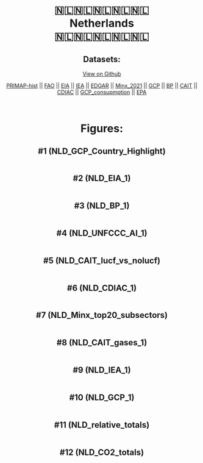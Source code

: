 
<center>
<h1 align="center">
🇳🇱🇳🇱🇳🇱🇳🇱🇳🇱
<br>
Netherlands
<br>
🇳🇱🇳🇱🇳🇱🇳🇱🇳🇱
</h1>
<h2>Datasets:</h2>
<p><a href="https://github.com/dquintani/GreenhouseData/tree/master/country_data/NLD_Netherlands/data">View on Github</a>
<br></p><p><a href="data/NLD_PRIMAP-hist.csv">PRIMAP-hist</a> || <a href="data/NLD_FAO.csv">FAO</a> || <a href="data/NLD_EIA.csv">EIA</a> || <a href="data/NLD_IEA.csv">IEA</a> || <a href="data/NLD_EDGAR.csv">EDGAR</a> || <a href="data/NLD_Minx_2021.csv">Minx_2021</a> || <a href="data/NLD_GCP.csv">GCP</a> || <a href="data/NLD_BP.csv">BP</a> || <a href="data/NLD_CAIT.csv">CAIT</a> || <a href="data/NLD_CDIAC.csv">CDIAC</a> || <a href="data/NLD_GCP_consupmption.csv">GCP_consupmption</a> || <a href="data/NLD_EPA.csv">EPA</a></p><p><br></p>
<h1>Figures:</h1><h2>#1 (NLD_GCP_Country_Highlight)</h2>
<p><img alt="" src="figures/NLD_GCP_Country_Highlight.png" /></p><h2>#2 (NLD_EIA_1)</h2>
<p><img alt="" src="figures/NLD_EIA_1.png" /></p><h2>#3 (NLD_BP_1)</h2>
<p><img alt="" src="figures/NLD_BP_1.png" /></p><h2>#4 (NLD_UNFCCC_AI_1)</h2>
<p><img alt="" src="figures/NLD_UNFCCC_AI_1.png" /></p><h2>#5 (NLD_CAIT_lucf_vs_nolucf)</h2>
<p><img alt="" src="figures/NLD_CAIT_lucf_vs_nolucf.png" /></p><h2>#6 (NLD_CDIAC_1)</h2>
<p><img alt="" src="figures/NLD_CDIAC_1.png" /></p><h2>#7 (NLD_Minx_top20_subsectors)</h2>
<p><img alt="" src="figures/NLD_Minx_top20_subsectors.png" /></p><h2>#8 (NLD_CAIT_gases_1)</h2>
<p><img alt="" src="figures/NLD_CAIT_gases_1.png" /></p><h2>#9 (NLD_IEA_1)</h2>
<p><img alt="" src="figures/NLD_IEA_1.png" /></p><h2>#10 (NLD_GCP_1)</h2>
<p><img alt="" src="figures/NLD_GCP_1.png" /></p><h2>#11 (NLD_relative_totals)</h2>
<p><img alt="" src="figures/NLD_relative_totals.png" /></p><h2>#12 (NLD_CO2_totals)</h2>
<p><img alt="" src="figures/NLD_CO2_totals.png" /></p>